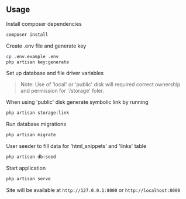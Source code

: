 ## Usage

Install composer dependencies
```sh
composer install
```
Create .env file and generate key
```sh
cp .env.example .env
php artisan key:generate
```

Set up database and file driver variables
> Note: Use of 'local' or 'public' disk will required correct ownership and permission for '/storage' foler.

When using 'public' disk generate symbolic link by running
```sh
php artisan storage:link
```

Run database migrations
```sh
php artisan migrate
```

User seeder to fill data for 'html_snippets' and 'links' table
```sh
php artisan db:seed
```

Start application
```sh
php artisan serve
```

Site will be available at `http://127.0.0.1:8000` or `http://localhost:8000`
